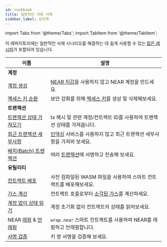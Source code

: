 ```yaml
---
id: cookbook
title: 일반적인 사용 사례
sidebar_label: 요리책
---
```


import Tabs from '@theme/Tabs';
import TabItem from '@theme/TabItem';

이 레퍼지토리에는 일반적인 사례 시나리오를 해결하는 데 쉽게 사용할 수 있는 [많은 레시피](https://github.com/near/near-api-js/blob/master/packages/cookbook)가 포함되어 있습니다.

| 이름                                                                                                                                                                                              | 설명                                                                                                       |
| ----------------------------------------------------------------------------------------------------------------------------------------------------------------------------------------------- | -------------------------------------------------------------------------------------------------------- |
| **계정**                                                                                                                                                                                          |                                                                                                          |
| [계정 생성](https://github.com/near/near-api-js/blob/master/packages/cookbook/accounts/create-testnet-account.js)                                                                                   | [NEAR 지갑](/concepts/basics/accounts/creating-accounts)을 사용하지 않고 NEAR 계정을 만드세요.                           |
| [액세스 키 순환](https://github.com/near/near-api-js/tree/master/packages/cookbook/accounts/access-keys)                                                                                              | 보안 강화를 위해 [액세스 키](/concepts/basics/accounts/access-keys)를 생성 및 삭제해보세요.                                   |
| **트랜잭션**                                                                                                                                                                                        |                                                                                                          |
| [트랜잭션 상태 가져오기](https://github.com/near/near-api-js/blob/master/packages/cookbook/transactions/get-tx-status.js)                                                                                 | tx 해시 및 관련 계정/컨트랙트 ID를 사용하여 트랜잭션 상태를 가져옵니다.                                                              |
| [최근 트랜잭션 세부사항](https://github.com/near/near-api-js/blob/master/packages/cookbook/transactions/get-tx-detail.js)                                                                                 | [인덱싱](https://near-indexers.io/docs/projects/near-indexer-framework) 서비스를 사용하지 않고 최근 트랜잭션 세부사항을 가져와 보세요. |
| [배치(Batch) 트랜잭션](https://github.com/near/near-api-js/blob/master/packages/cookbook/transactions/batch-transactions.js)                                                                          | 여러 [트랜잭션](/concepts/basics/transactions/overview)에 서명하고 전송해 보세요.                                         |
| **유틸리티**                                                                                                                                                                                        |                                                                                                          |
| [컨트랙트 배포](https://github.com/near/near-api-js/blob/master/packages/cookbook/utils/deploy-contract.js)                                                                                           | 사전 컴파일된 WASM 파일을 사용하여 스마트 컨트랙트를 배포해보세요.                                                                  |
| [가스 계산](https://github.com/near/near-api-js/blob/master/packages/cookbook/utils/calculate-gas.js)                                                                                               | 컨트랙트 호출로부터 [소각된 가스](/concepts/basics/transactions/gas)를 계산하세요.                                           |
| [계정 없이 상태 읽기](https://github.com/near/near-api-js/blob/master/packages/cookbook/utils/get-state.js)                                                                                             | 계정 초기화 없이 컨트랙트의 상태를 읽어보세요.                                                                               |
| NEAR [래핑](https://github.com/near/near-api-js/blob/master/packages/cookbook/utils/wrap-near.js) & [언래핑](https://github.com/near/near-api-js/blob/master/packages/cookbook/utils/unwrap-near.js) | `wrap.near` 스마트 컨트랙트를 사용하여 NEAR를 래핑하고 언래핑합니다.                                                            |
| [서명 검증](https://github.com/near/near-api-js/blob/master/packages/cookbook/utils/verify-signature.js)                                                                                            | 키 쌍 서명을 검증해 보세요.                                                                                         |

